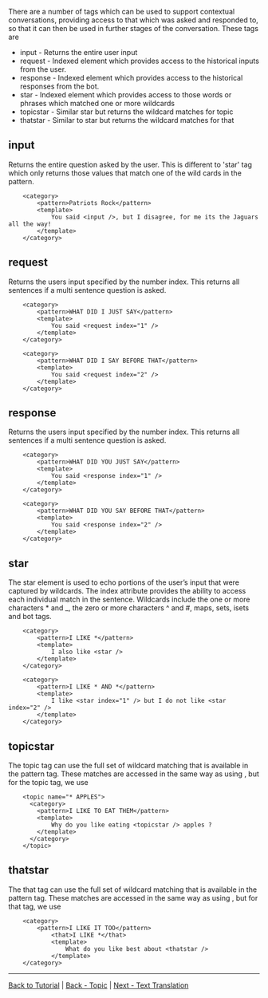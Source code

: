 There are a number of tags which can be used to support contextual conversations, providing access to that which was asked and responded to, so that it can then be used in further stages of the conversation. These tags are

* input - Returns the entire user input
* request - Indexed element which provides access to the historical inputs from the user. 
* response - Indexed element which provides access to the historical responses from the bot.
* star - Indexed element which provides access to those words or phrases which matched one or more wildcards
* topicstar - Similar star but returns the wildcard matches for topic
* thatstar - Similar to star but returns the wildcard matches for that

## input
Returns the entire question asked by the user. This is different to 'star' tag which only returns those values that match one of the wild cards in the pattern.
```
    <category>
        <pattern>Patriots Rock</pattern>
        <template>
            You said <input />, but I disagree, for me its the Jaguars all the way!
        </template>
    </category>
```

## request
Returns the users input specified by the number index. This returns all sentences if a multi sentence question is asked.
```
    <category>
        <pattern>WHAT DID I JUST SAY</pattern>
        <template>
            You said <request index="1" />
        </template>
    </category>

    <category>
        <pattern>WHAT DID I SAY BEFORE THAT</pattern>
        <template>
            You said <request index="2" />
        </template>
    </category>
```

## response
Returns the users input specified by the number index. This returns all sentences if a multi sentence question is asked.
```
    <category>
        <pattern>WHAT DID YOU JUST SAY</pattern>
        <template>
            You said <response index="1" />
        </template>
    </category>

    <category>
        <pattern>WHAT DID YOU SAY BEFORE THAT</pattern>
        <template>
            You said <response index="2" />
        </template>
    </category>
```

## star
The star element is used to echo portions of the user’s input that were captured by wildcards. The index attribute provides the ability to access each individual match in the sentence. Wildcards include the one or more characters * and _, the zero or more characters ^ and #, maps, sets, isets and bot tags.
```
    <category>
        <pattern>I LIKE *</pattern>
        <template>
            I also like <star />
        </template>
    </category>

    <category>
        <pattern>I LIKE * AND *</pattern>
        <template>
            I like <star index="1" /> but I do not like <star index="2" />
        </template>
    </category>
```

## topicstar
The topic tag can use the full set of wildcard matching that is available in the pattern tag. These matches are accessed in the same way as using <star/>, but for the topic tag, we use <topicstar/>
```
    <topic name="* APPLES">
      <category>
        <pattern>I LIKE TO EAT THEM</pattern>
        <template>
            Why do you like eating <topicstar /> apples ?
        </template>
      </category>
    </topic>
```

## thatstar
The that tag can use the full set of wildcard matching that is available in the pattern tag. These matches are accessed in the same way as using <star/>, but for that tag, we use <thatstar/>
```
    <category>
        <pattern>I LIKE IT TOO</pattern>
            <that>I LIKE *</that>
            <template>
                What do you like best about <thatstar />
            </template>
    </category>
```

***
[Back to Tutorial](./AIML-Tutorial) | [Back - Topic](./Tutorial-Topic) | [Next - Text Translation](./Tutorial-Text-Translation)